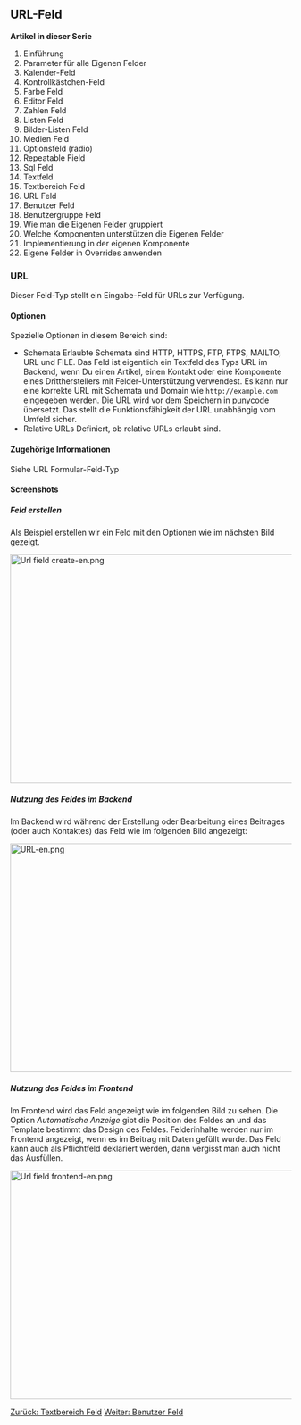 <!-- Filename: J3.x:Adding_custom_fields/Url_Field / Display title: URL-Feld -->

## URL-Feld

**Artikel in dieser Serie**

1.  Einführung
2.   Parameter für alle Eigenen
    Felder
3.  Kalender-Feld
4.  Kontrollkästchen-Feld
5.   Farbe
    Feld
6.   Editor
    Feld
7.   Zahlen
    Feld
8.   Listen
    Feld
9.   Bilder-Listen
    Feld
10.  Medien
    Feld
11.  Optionsfeld
    (radio)
12.  Repeatable
    Field
13.  Sql
    Feld
14. Textfeld
15.  Textbereich
    Feld
16.  URL
    Feld
17.  Benutzer
    Feld
18.  Benutzergruppe
    Feld
19.  Wie man die Eigenen Felder
    gruppiert
20.  Welche Komponenten unterstützen die Eigenen
    Felder
21.  Implementierung in der eigenen
    Komponente
22.  Eigene Felder in Overrides
    anwenden

### URL

Dieser Feld-Typ stellt ein Eingabe-Feld für URLs zur Verfügung.

#### Optionen

Spezielle Optionen in diesem Bereich sind:

- Schemata
  Erlaubte Schemata sind HTTP, HTTPS, FTP, FTPS, MAILTO, URL und FILE.
  Das Feld ist eigentlich ein Textfeld des Typs URL im Backend, wenn Du
  einen Artikel, einen Kontakt oder eine Komponente eines
  Drittherstellers mit Felder-Unterstützung verwendest. Es kann nur eine
  korrekte URL mit Schemata und Domain wie `http://example.com`
  eingegeben werden. Die URL wird vor dem Speichern in
  <a href="https://en.wikipedia.org/wiki/Punycode" class="external text"
  target="_blank" rel="nofollow noreferrer noopener">punycode</a>
  übersetzt. Das stellt die Funktionsfähigkeit der URL unabhängig vom
  Umfeld sicher.
- Relative URLs
  Definiert, ob relative URLs erlaubt sind.

#### Zugehörige Informationen

Siehe  URL
Formular-Feld-Typ

#### Screenshots

##### Feld erstellen

Als Beispiel erstellen wir ein Feld mit den Optionen wie im nächsten
Bild gezeigt.

<img
src="https://docs.joomla.org/images/thumb/f/f4/Url_field_create-en.png/800px-Url_field_create-en.png"
decoding="async"
srcset="https://docs.joomla.org/images/thumb/f/f4/Url_field_create-en.png/1200px-Url_field_create-en.png 1.5x, https://docs.joomla.org/images/f/f4/Url_field_create-en.png 2x"
data-file-width="1291" data-file-height="661" width="800" height="410"
alt="Url field create-en.png" />

##### Nutzung des Feldes im Backend

Im Backend wird während der Erstellung oder Bearbeitung eines Beitrages
(oder auch Kontaktes) das Feld wie im folgenden Bild angezeigt:

<img
src="https://docs.joomla.org/images/thumb/c/ce/URL-en.png/800px-URL-en.png"
decoding="async"
srcset="https://docs.joomla.org/images/thumb/c/ce/URL-en.png/1200px-URL-en.png 1.5x, https://docs.joomla.org/images/c/ce/URL-en.png 2x"
data-file-width="1291" data-file-height="661" width="800" height="410"
alt="URL-en.png" />

##### Nutzung des Feldes im Frontend

Im Frontend wird das Feld angezeigt wie im folgenden Bild zu sehen. Die
Option *Automatische Anzeige* gibt die Position des Feldes an und das
Template bestimmt das Design des Feldes.
Felderinhalte werden nur im Frontend angezeigt, wenn es im Beitrag mit
Daten gefüllt wurde. Das Feld kann auch als Pflichtfeld deklariert
werden, dann vergisst man auch nicht das Ausfüllen.

<img
src="https://docs.joomla.org/images/thumb/c/c7/Url_field_frontend-en.png/800px-Url_field_frontend-en.png"
decoding="async"
srcset="https://docs.joomla.org/images/thumb/c/c7/Url_field_frontend-en.png/1200px-Url_field_frontend-en.png 1.5x, https://docs.joomla.org/images/c/c7/Url_field_frontend-en.png 2x"
data-file-width="1291" data-file-height="661" width="800" height="410"
alt="Url field frontend-en.png" />

<a
href="https://docs.joomla.org/J3.x:Adding_custom_fields/Textarea_Field"
id="content-button" class="button expand success">Zurück: Textbereich
Feld</a>
<a href="https://docs.joomla.org/J3.x:Adding_custom_fields/User_Field"
id="content-button" class="button expand">Weiter: Benutzer Feld</a>
